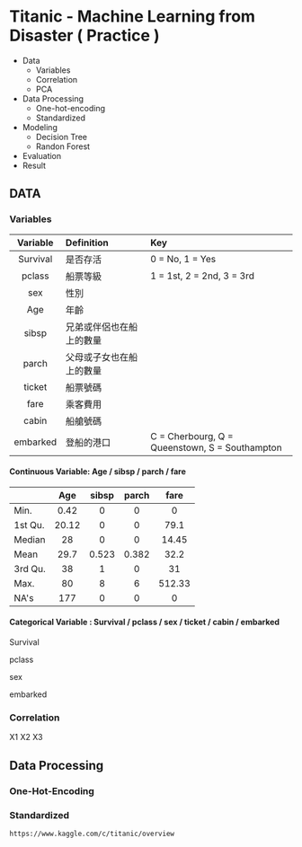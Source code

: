 # Titanic - Machine Learning from Disaster ( Practice )
* Data
  * Variables
  * Correlation
  * PCA
* Data Processing
  * One-hot-encoding
  * Standardized
* Modeling
  * Decision Tree
  * Randon Forest
* Evaluation
* Result

## DATA
### Variables
| Variable | Definition | Key |
|:-----:|:------|:------|
| Survival   |  是否存活  |   0 = No, 1 = Yes |
| pclass   |  船票等級  |   1 = 1st, 2 = 2nd, 3 = 3rd |
| sex   |  性別  |    |
| Age   |  年齡  |    |
| sibsp   |  兄弟或伴侶也在船上的數量  |    |
| parch   |  父母或子女也在船上的數量  |    |
| ticket   |  船票號碼  |    |
| fare   |  乘客費用  |    |
| cabin   |  船艙號碼  |    |
| embarked   |  登船的港口  |   C = Cherbourg, Q = Queenstown, S = Southampton |

#### Continuous Variable: Age / sibsp / parch / fare

|  | Age | sibsp | parch | fare |
|---|:---:|:---:|:---:|:---:|
|Min.|0.42|0|0|0|
|1st Qu.|20.12|0|0|79.1|
|Median|28|0|0|14.45|
|Mean|29.7|0.523|0.382|32.2|
|3rd Qu.|38|1|0|31|
|Max.|80|8|6|512.33|
|NA's|177|0|0|0|

#### Categorical Variable : Survival / pclass / sex / ticket / cabin / embarked

Survival

pclass

sex

embarked

### Correlation
X1 X2 X3
## Data Processing
### One-Hot-Encoding

### Standardized


`https://www.kaggle.com/c/titanic/overview`


